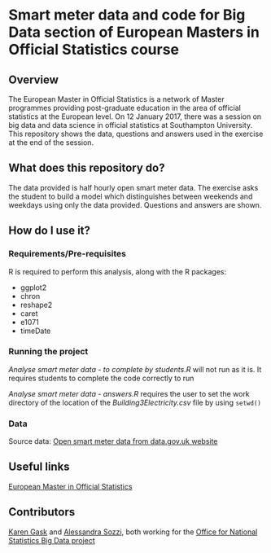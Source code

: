 # Smart meter data and code for Big Data section of European Masters in Official Statistics course

## Overview

The European Master in Official Statistics is a network of Master programmes providing post-graduate education in the area of official statistics at the European level. On 12 January 2017, there was a session on big data and data science in official statistics at Southampton University. This repository shows the data, questions and answers used in the exercise at the end of the session.

## What does this repository do?

The data provided is half hourly open smart meter data. The exercise asks the student to build a model which distinguishes between weekends and weekdays using only the data provided. Questions and answers are shown.

## How do I use it?

### Requirements/Pre-requisites

R is required to perform this analysis, along with the R packages:
* ggplot2
* chron
* reshape2
* caret
* e1071
* timeDate

### Running the project

*Analyse smart meter data - to complete by students.R* will not run as it is. It requires students to complete the code correctly to run

*Analyse smart meter data - answers.R* requires the user to set the work directory of the location of the *Building3Electricity.csv* file by using
`setwd()`

### Data

Source data: [Open smart meter data from data.gov.uk website](https://data.gov.uk/dataset/energy-consumption-for-selected-bristol-buildings-from-smart-meters-by-half-hour)

## Useful links 

[European Master in Official Statistics](http://ec.europa.eu/eurostat/web/european-statistical-system/emos)  

## Contributors

[Karen Gask](https://github.com/gaskyk) and [Alessandra Sozzi](https://github.com/AlessandraSozzi), both working for the [Office for National Statistics Big Data project](https://www.ons.gov.uk/aboutus/whatwedo/programmesandprojects/theonsbigdataproject)
